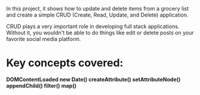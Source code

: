 In this project, it shows how to update and delete items from a grocery list and create a simple CRUD (Create, Read, Update, and Delete) application.

CRUD plays a very important role in developing full stack applications. Without it, you wouldn't be able to do things like edit or delete posts on your favorite social media platform.  

# Key concepts covered:

**DOMContentLoaded
new Date()
createAttribute()
setAttributeNode()
appendChild()
filter()
map()**